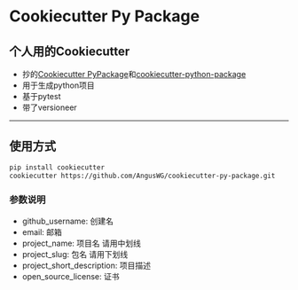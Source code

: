 # Cookiecutter Py Package

## 个人用的Cookiecutter

* 抄的[Cookiecutter PyPackage](https://github.com/audreyfeldroy/cookiecutter-pypackage)和[cookiecutter-python-package](https://github.com/tylerdave/cookiecutter-python-package)
* 用于生成python项目
* 基于pytest
* 带了versioneer

---

## 使用方式

```bash
pip install cookiecutter 
cookiecutter https://github.com/AngusWG/cookiecutter-py-package.git
```

### 参数说明

* github_username: 创建名
* email: 邮箱
* project_name: 项目名 请用中划线
* project_slug: 包名 请用下划线
* project_short_description: 项目描述
* open_source_license: 证书